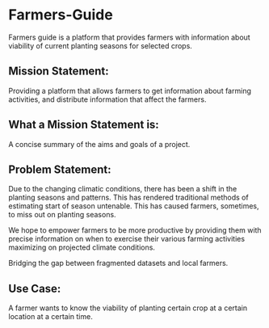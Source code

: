 # Farmers-Guide

Farmers guide is a platform that provides farmers with information about viability of current planting seasons for selected crops.

## Mission Statement:

Providing a platform that allows farmers to get information about farming activities, and distribute information that affect the farmers.

## What a Mission Statement is:

A concise summary of the aims and goals of a project.

## Problem Statement:

Due to the changing climatic conditions, there has been a shift in the planting seasons and patterns. This has rendered traditional methods of estimating start of season untenable. This has caused farmers, sometimes, to miss out on planting seasons.

We hope to empower farmers to be more productive by providing them with precise information on when to exercise their various farming activities maximizing on projected climate conditions.

Bridging the gap between fragmented datasets and local farmers.

## Use Case:

A farmer wants to know the viability of planting certain crop at a certain location at a certain time.
